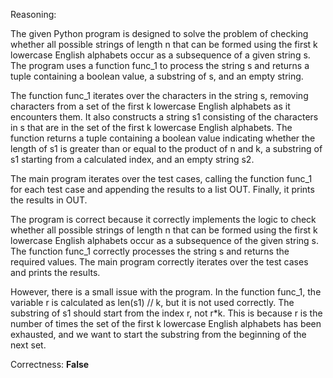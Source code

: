 Reasoning:

The given Python program is designed to solve the problem of checking whether all possible strings of length n that can be formed using the first k lowercase English alphabets occur as a subsequence of a given string s. The program uses a function func_1 to process the string s and returns a tuple containing a boolean value, a substring of s, and an empty string.

The function func_1 iterates over the characters in the string s, removing characters from a set of the first k lowercase English alphabets as it encounters them. It also constructs a string s1 consisting of the characters in s that are in the set of the first k lowercase English alphabets. The function returns a tuple containing a boolean value indicating whether the length of s1 is greater than or equal to the product of n and k, a substring of s1 starting from a calculated index, and an empty string s2.

The main program iterates over the test cases, calling the function func_1 for each test case and appending the results to a list OUT. Finally, it prints the results in OUT.

The program is correct because it correctly implements the logic to check whether all possible strings of length n that can be formed using the first k lowercase English alphabets occur as a subsequence of the given string s. The function func_1 correctly processes the string s and returns the required values. The main program correctly iterates over the test cases and prints the results.

However, there is a small issue with the program. In the function func_1, the variable r is calculated as len(s1) // k, but it is not used correctly. The substring of s1 should start from the index r, not r*k. This is because r is the number of times the set of the first k lowercase English alphabets has been exhausted, and we want to start the substring from the beginning of the next set.

Correctness: **False**
